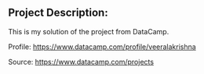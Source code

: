 Project Description:
---
This is my solution of the project from DataCamp.

Profile: https://www.datacamp.com/profile/veeralakrishna


Source: https://www.datacamp.com/projects
